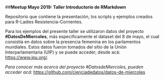 ##**Meetup Mayo 2019: Taller Introductorio de RMarkdown**

Repositorio que contiene la presentación, los scripts y ejemplos creados para R-Ladies Resistencia-Corrientes.

Para los ejemplos del presente taller se utilizaron datos del proyecto **#DatosDeMiercoles**, más especificamente el dataset del 8 de mayo, el cual consistía en datos sobre la presencia femenina en los parlamentos mundiales. Estos datos fueron tomados del sitio de la Unión Interparlamentaria (UIP) y se puede acceder, desde acá: https://www.ipu.org/.

*Para conocer más acerca del proyecto #DatosdeMiercoles, pueden acceder acá:* https://github.com/cienciadedatos/datos-de-miercoles
